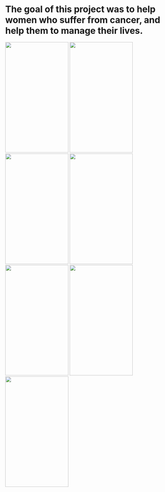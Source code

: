  # The goal of this project was to help women who suffer from cancer, and help them to manage their lives.
 
 <img src="https://i.imgur.com/rdxr540.png"  width="200" height="350" /> 
 

  <img src="https://i.imgur.com/IejbyjX.png"  width="200" height="350" />
 <img src="https://i.imgur.com/3S41RjC.png"  width="200" height="350" />
 
 <img src="https://i.imgur.com/BER4rIJ.png"  width="200" height="350" /> 
 <img src="https://i.imgur.com/5KvOOoZ.png"  width="200" height="350" />
 <img src="https://i.imgur.com/5aMSXLP.png"  width="200" height="350" />
 <img src="https://i.imgur.com/VKgCAE3.png"  width="200" height="350" />
 
